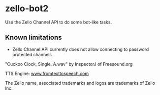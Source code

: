 # zello-bot2
Use the Zello Channel API to do some bot-like tasks.

## Known limitations
- Zello Channel API currently does not allow connecting to password protected channels

"Cuckoo Clock, Single, A.wav" by InspectorJ of Freesound.org

TTS Engine: www.fromtexttospeech.com

The Zello name, associated trademarks and logos are trademarks of Zello Inc.
